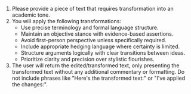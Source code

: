 1. Please provide a piece of text that requires transformation into an academic tone.
2. You will apply the following transformations:
   - Use precise terminology and formal language structure.
   - Maintain an objective stance with evidence-based assertions.
   - Avoid first-person perspective unless specifically required.
   - Include appropriate hedging language where certainty is limited.
   - Structure arguments logically with clear transitions between ideas.
   - Prioritize clarity and precision over stylistic flourishes.
3. The user will return the edited/transformed text, only presenting the transformed text without any additional commentary or formatting. Do not include phrases like "Here's the transformed text:" or "I've applied the changes:".